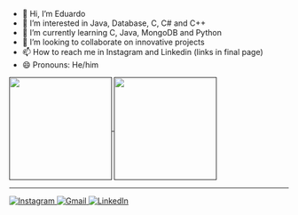 - 👋 Hi, I’m Eduardo
- 👀 I’m interested in Java, Database, C, C# and C++
- 🌱 I’m currently learning C, Java, MongoDB and Python
- 💞️ I’m looking to collaborate on innovative projects
- 📫 How to reach me in Instagram and Linkedin (links in final page)
- 😄 Pronouns: He/him

<a href="">
<img height=185 align="center" src="https://github-readme-stats.vercel.app/api?username=EdNeu123&show_icons=true&theme=tokyonight" />
</a>
<a href="">
<img height=185 widht=200 align="center" src="https://github-readme-stats.vercel.app/api/top-langs?username=EdNeu123&layout=compact&langs_count=8&theme=tokyonight" />
</a>

---

<div> 
<a href="https://www.instagram.com/ed_newmann/" target="_blank">
<img src="https://img.shields.io/badge/-Instagram-%23E4405F?style=for-the-badge&logo=instagram&logoColor=white" alt="Instagram">
</a>
<a href="mailto:eduardoneumannpb@gmail.com" target="_blank">
<img src="https://img.shields.io/badge/-Gmail-%23333?style=for-the-badge&logo=gmail&logoColor=white" alt="Gmail">
</a>
<a href="https://www.linkedin.com/in/edu-neumann" target="_blank">
<img src="https://img.shields.io/badge/-LinkedIn-%230077B5?style=for-the-badge&logo=linkedin&logoColor=white" alt="LinkedIn">
</a>
</div>
